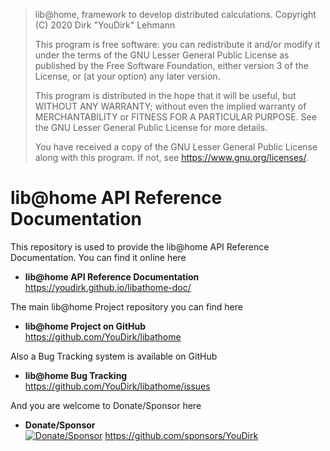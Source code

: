 > lib@home, framework to develop distributed calculations.
> Copyright (C) 2020  Dirk "YouDirk" Lehmann
>
> This program is free software: you can redistribute it and/or modify
> it under the terms of the GNU Lesser General Public License as
> published by the Free Software Foundation, either version 3 of the
> License, or (at your option) any later version.
>
> This program is distributed in the hope that it will be useful,
> but WITHOUT ANY WARRANTY; without even the implied warranty of
> MERCHANTABILITY or FITNESS FOR A PARTICULAR PURPOSE.  See the
> GNU Lesser General Public License for more details.
>
> You have received a copy of the GNU Lesser General Public License
> along with this program.  If not, see <https://www.gnu.org/licenses/>.


lib@home API Reference Documentation
====================================

This repository is used to provide the lib@home API Reference
Documentation.  You can find it online here

* **lib@home API Reference Documentation**  
  https://youdirk.github.io/libathome-doc/

The main lib@home Project repository you can find here

* **lib@home Project on GitHub**  
  https://github.com/YouDirk/libathome

Also a Bug Tracking system is available on GitHub

* **lib@home Bug Tracking**  
  https://github.com/YouDirk/libathome/issues

And you are welcome to Donate/Sponsor here

* **Donate/Sponsor**  
  [![Donate/Sponsor][sponsor-pic]][sponsor-link]
  https://github.com/sponsors/YouDirk


[sponsor-link]: https://github.com/sponsors/YouDirk
[sponsor-pic]: https://img.shields.io/badge/%F0%9F%92%96_Donate/Sponsor--ffffff?style=social
